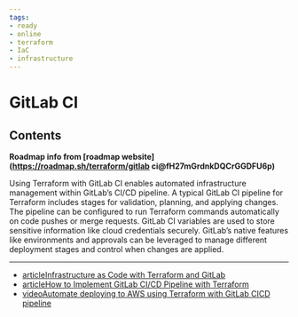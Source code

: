```yaml
---
tags:
- ready
- online
- terraform
- IaC
- infrastructure
---
```


# GitLab CI

## Contents

__Roadmap info from [roadmap website](<https://roadmap.sh/terraform/gitlab> ci@fH27mGrdnkDQCrGGDFU6p)__

Using Terraform with GitLab CI enables automated infrastructure management within GitLab’s CI/CD pipeline. A typical GitLab CI pipeline for Terraform includes stages for validation, planning, and applying changes. The pipeline can be configured to run Terraform commands automatically on code pushes or merge requests. GitLab CI variables are used to store sensitive information like cloud credentials securely. GitLab’s native features like environments and approvals can be leveraged to manage different deployment stages and control when changes are applied.

---

- [articleInfrastructure as Code with Terraform and GitLab](https://docs.gitlab.com/ee/user/infrastructure/iac/)
- [articleHow to Implement GitLab CI/CD Pipeline with Terraform](https://spacelift.io/blog/gitlab-terraform)
- [videoAutomate deploying to AWS using Terraform with GitLab CICD pipeline](https://www.youtube.com/watch?v=oqOzM_WBqZc)
